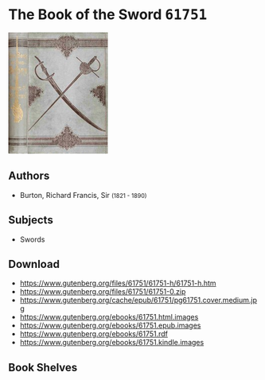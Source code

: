 # The Book of the Sword <kbd>61751</kbd>

![](./cover.medium.jpg "")

## Authors


 - Burton, Richard Francis, Sir <small>(1821 - 1890)</small>

## Subjects


 - Swords

## Download


 - https://www.gutenberg.org/files/61751/61751-h/61751-h.htm
 - https://www.gutenberg.org/files/61751/61751-0.zip
 - https://www.gutenberg.org/cache/epub/61751/pg61751.cover.medium.jpg
 - https://www.gutenberg.org/ebooks/61751.html.images
 - https://www.gutenberg.org/ebooks/61751.epub.images
 - https://www.gutenberg.org/ebooks/61751.rdf
 - https://www.gutenberg.org/ebooks/61751.kindle.images

## Book Shelves


